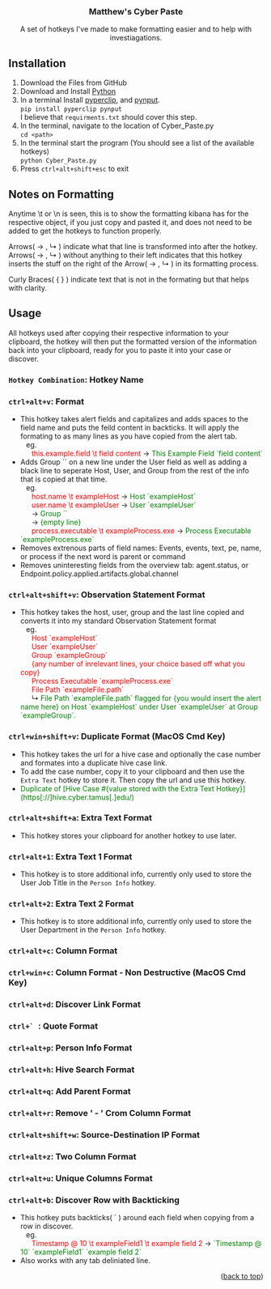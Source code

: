<!-- Improved compatibility of back to top link: See: https://github.com/othneildrew/Best-README-Template/pull/73 -->
<a id="readme-top"></a>
<!--
*** Thanks for checking out the Best-README-Template. If you have a suggestion
*** that would make this better, please fork the repo and create a pull request
*** or simply open an issue with the tag "enhancement".
*** Don't forget to give the project a star!
*** Thanks again! Now go create something AMAZING! :D
-->



<!-- PROJECT SHIELDS -->
<!--
*** I'm using markdown "reference style" links for readability.
*** Reference links are enclosed in brackets [ ] instead of parentheses ( ).
*** See the bottom of this document for the declaration of the reference variables
*** for contributors-url, forks-url, etc. This is an optional, concise syntax you may use.
*** https://www.markdownguide.org/basic-syntax/#reference-style-links
-->

<!-- PROJECT LOGO -->
<br />


<h3 align="center">Matthew's Cyber Paste</h3>

  <p align="center">
    A set of hotkeys I've made to make formatting easier and to help with investiagations.
  </p>
</div>

## Installation

1. Download the Files from GitHub
2. Download and Install [Python](https://www.python.org/downloads/)
3. In a terminal Install [pyperclip](https://pypi.org/project/pyperclip/), and [pynput](https://pypi.org/project/pynput/). <br>
  ```pip install pyperclip pynput ``` <br>
  I believe that `requirments.txt` should cover this step.
4. In the terminal, navigate to the location of Cyber_Paste.py <br>
  `cd <path>` 
5. In the terminal start the program (You should see a list of the available hotkeys)<br>
  ```python Cyber_Paste.py```
6. Press `ctrl+alt+shift+esc` to exit 



<!-- USAGE EXAMPLES -->

## Notes on Formatting
Anytime \t or \n is seen, this is to show the formatting kibana has for the respective object, if you just copy and pasted it, and does not need to be added to get the hotkeys to function properly.

Arrows( → , &#8627; ) indicate what that line is transformed into after the hotkey. Arrows( → , &#8627; ) without anything to their left indicates that this hotkey inserts the stuff on the right of the Arrow( → , &#8627; ) in its formatting process. 

Curly Braces( { } ) indicate text that is not in the formating but that helps with clarity.

## Usage
All hotkeys used after copying their respective information to your clipboard, the hotkey will then put the formatted version of the information back into your clipboard, ready for you to paste it into your case or discover.

### `Hotkey Combination`: Hotkey Name

### `ctrl+alt+v`: Format
- This hotkey takes alert fields and capitalizes and adds spaces to the field name and puts the feild content in backticks. It will apply the formating to as many lines as you have copied from the alert tab. <br>
&ensp;   eg. <br>
&ensp; &ensp; <span style="color: red">this.example.field \t field content</span> → <span style="color: green">This Example Field \`field content\`</span>
- Adds Group \`\` on a new line under the User field as well as adding a black line to seperate Host, User, and Group from the rest of the info that is copied at that time. <br>
&ensp; eg. <br>
&ensp; &ensp; <span style="color: red">host.name \t exampleHost</span> → <span style="color: green">Host \`exampleHost\`</span> <br>
&ensp; &ensp; <span style="color: red">user.name \t exampleUser</span> → <span style="color: green">User \`exampleUser\`</span> <br>
&ensp; &ensp; → <span style="color: green">Group ``</span><br>
&ensp; &ensp; → <span style="color: green">{empty line}</span><br>
&ensp; &ensp; <span style="color: red">process.executable \t exampleProcess.exe</span> → <span style="color: green">Process Executable \`exampleProcess.exe\`</span>
- Removes extrenous parts of field names: Events, events, text, pe, name, or process if the next word is parent or command
- Removes uninteresting fields from the overview tab: agent.status, or Endpoint.policy.applied.artifacts.global.channel

### `ctrl+alt+shift+v`: Observation Statement Format 
- This hotkey takes the host, user, group and the last line copied and converts it into my standard Observation Statement format <br>
&ensp; eg. <br>
&ensp; &ensp; <span style="color: red">Host \`exampleHost\`</span> <br>
&ensp; &ensp; <span style="color: red">User \`exampleUser\`</span> <br>
&ensp; &ensp; <span style="color: red">Group \`exampleGroup\`</span> <br>
&ensp; &ensp; <span style="color: red">{any number of inrelevant lines, your choice based off what you copy}</span> <br>
&ensp; &ensp; <span style="color: red">Process Executable \`exampleProcess.exe\`</span> <br>
&ensp; &ensp; <span style="color: red">File Path \`exampleFile.path\`</span> <br>
&ensp; &ensp; &#8627; <span style="color: green">File Path \`exampleFile.path\` flagged for {you would insert the alert name here} on Host \`exampleHost\` under User \`exampleUser\` at Group \`exampleGroup\`.</span>

### `ctrl+win+shift+v`: Duplicate Format (MacOS Cmd Key)
- This hotkey takes the url for a hive case and optionally the case number and formates into a duplicate hive case link.
- To add the case number, copy it to your clipboard and then use the `Extra Text` hotkey to store it. Then copy the url and use this hotkey.
- <span style="color: green">Duplicate of \[Hive Case #{value stored with the Extra Text Hotkey}\](https[://]hive.cyber.tamus[.]edu/)</span>

### `ctrl+alt+shift+a`: Extra Text Format
- This hotkey stores your clipboard for another hotkey to use later.

### `ctrl+alt+1`: Extra Text 1 Format
- This hotkey is to store additional info, currently only used to store the User Job Title in the `Person Info` hotkey.

### `ctrl+alt+2`: Extra Text 2 Format
- This hotkey is to store additional info, currently only used to store the User Department in the `Person Info` hotkey.

### `ctrl+alt+c`: Column Format

### `ctrl+win+c`: Column Format - Non Destructive (MacOS Cmd Key)

### `ctrl+alt+d`: Discover Link Format

### ``ctrl+` ``: Quote Format

### `ctrl+alt+p`: Person Info Format

### `ctrl+alt+h`: Hive Search Format

### `ctrl+alt+q`: Add Parent Format 

### `ctrl+alt+r`: Remove ' - ' Crom Column Format

### `ctrl+alt+shift+w`: Source-Destination IP Format

### `ctrl+alt+z`: Two Column Format

### `ctrl+alt+u`: Unique Columns Format

### `ctrl+alt+b`: Discover Row with Backticking
- This hotkey puts backticks( \` ) around each field when copying from a row in discover. <br>
&ensp; eg. <br>
&ensp; &ensp; <span style="color: red"> Timestamp @ 10 \t exampleField1 \t example field 2</span> → <span style="color: green">\`Timestamp @ 10\` \`exampleField1\` \`example field 2\`</span>
- Also works with any tab deliniated line.

<p align="right">(<a href="#readme-top">back to top</a>)</p>
